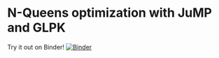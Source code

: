# N-Queens optimization with JuMP and GLPK

Try it out on Binder! [![Binder](https://mybinder.org/badge_logo.svg)](https://mybinder.org/v2/gh/mthelm85/nqueens/tree/master/)
